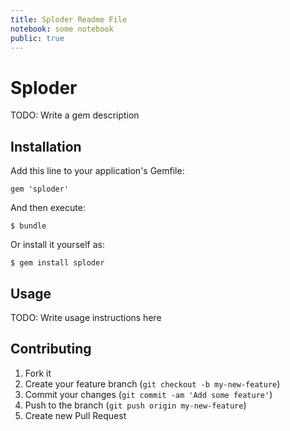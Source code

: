 ```yaml
---
title: Sploder Readme File
notebook: some notebook
public: true
---
```


# Sploder

TODO: Write a gem description

## Installation

Add this line to your application's Gemfile:

    gem 'sploder'

And then execute:

    $ bundle

Or install it yourself as:

    $ gem install sploder

## Usage

TODO: Write usage instructions here

## Contributing

1. Fork it
2. Create your feature branch (`git checkout -b my-new-feature`)
3. Commit your changes (`git commit -am 'Add some feature'`)
4. Push to the branch (`git push origin my-new-feature`)
5. Create new Pull Request
